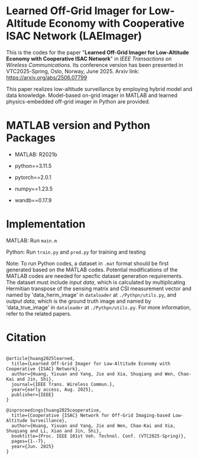 # Learned Off-Grid Imager for Low-Altitude Economy with Cooperative ISAC Network (LAEImager)

This is the codes for the paper "**Learned Off-Grid Imager for Low-Altitude Economy with Cooperative ISAC Network**" in *IEEE Transactions on Wireless Communications*. Its conference version has been presented in VTC2025-Spring, Oslo, Norway, June 2025.
Arxiv link: https://arxiv.org/abs/2506.07799

This paper realizes low-altitude surveillance by employing hybrid model and data knowledge.
Model-based on-grid imager in MATLAB and learned physics-embedded off-grid imager in Python are provided.

# MATLAB version and Python Packages

- MATLAB: R2021b

- python==3.11.5
- pytorch==2.0.1
- numpy==1.23.5
- wandb==0.17.9

# Implementation

MATLAB: Run `main.m`

Python: Run `train.py` and `pred.py` for training and testing

Note: To run Python codes, a dataset in `.mat` format should be first generated based on the MATLAB codes. Potential modifications of the MATLAB codes are needed for specfic dataset generation requirements. The dataset must include *input data*, which is calculated by multiplicating Hermitian transpose of the sensing matrix and CSI measurement vector and named by 'data_herm_image' in `dataloader` at `./Pythpn/utils.py`, and *output data*, which is the ground truth image and named by 'data_true_image' in `dataloader` at `./Pythpn/utils.py`. For more information, refer to the related papers.

# Citation

```

@article{huang2025learned,
  title={Learned Off-Grid Imager for Low-Altitude Economy with Cooperative {ISAC} Network},
  author={Huang, Yixuan and Yang, Jie and Xia, Shuqiang and Wen, Chao-Kai and Jin, Shi},
  journal={IEEE Trans. Wireless Commun.},
  year={early access, Aug. 2025},
  publisher={IEEE}
}

@inproceedings{huang2025cooperative,
  title={Cooperative {ISAC} Network for Off-Grid Imaging-based Low-Altitude Surveillance},
  author={Huang, Yixuan and Yang, Jie and Wen, Chao-Kai and Xia, Shuqiang and Li, Xiao and Jin, Shi},
  booktitle={Proc. IEEE 101st Veh. Technol. Conf. (VTC2025-Spring)},
  pages={1--7},
  year={Jun. 2025}
}
```


